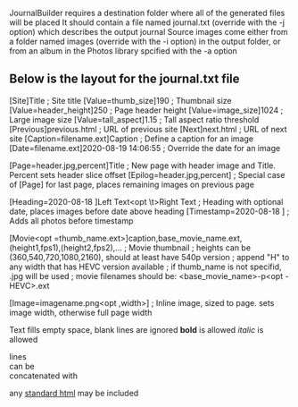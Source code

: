 JournalBuilder requires a destination folder where all of the generated files will be placed
It should contain a file named journal.txt (override with the -j option) which describes the output journal
Source images come either from a folder named images (override with the -i option) in the output folder, or
from an album in the Photos library spcified with the -a option

Below is the layout for the journal.txt file
--------------------------------------------------------------------------------
[Site]Title                                         ; Site title
[Value=thumb_size]190                               ; Thumbnail size
[Value=header_height]250                            ; Page header height
[Value=image_size]1024                              ; Large image size
[Value=tall_aspect]1.15                             ; Tall aspect ratio threshold
[Previous]previous.html                             ; URL of previous site
[Next]next.html                                     ; URL of next site
[Caption=filename.ext]Caption                       ; Define a caption for an image
[Date=filename.ext]2020-08-19 14:06:55              ; Override the date for an image

[Page=header.jpg,percent]Title                      ; New page with header image and Title. Percent sets header slice offset
[Epilog=header.jpg,percent]                         ; Special case of [Page] for last page, places remaining images on previous page

[Heading=2020-08-18 <opt HH:MM>]Left Text<opt \t>Right Text     ; Heading with optional date, places images before date above heading
[Timestamp=2020-08-18 <opt HH:MM>]                  ; Adds all photos before timestamp

[Movie<opt =thumb_name.ext>]caption,base_movie_name.ext,(height1,fps1),(height2,fps2),...   ; Movie thumbnail
                                                    ; heights can be (360,540,720,1080,2160), should at least have 540p version
                                                    ; append "H" to any width that has HEVC version available
                                                    ; if thumb_name is not specifid, <caption>.jpg will be used
                                                    ; movie filenames should be: <base_movie_name>-<height>p<rate><opt -HEVC>.ext

[Image=imagename.png<opt ,width>]                   ; Inline image, sized to page. <width> sets image width, otherwise full page width

Text fills empty space, blank lines are ignored
<b>bold</b> is allowed
<i>italic</i> is allowed

lines<br>
can be<br>
concatenated with<br>

any <a href="linked_page.html">standard html</a> may be included
